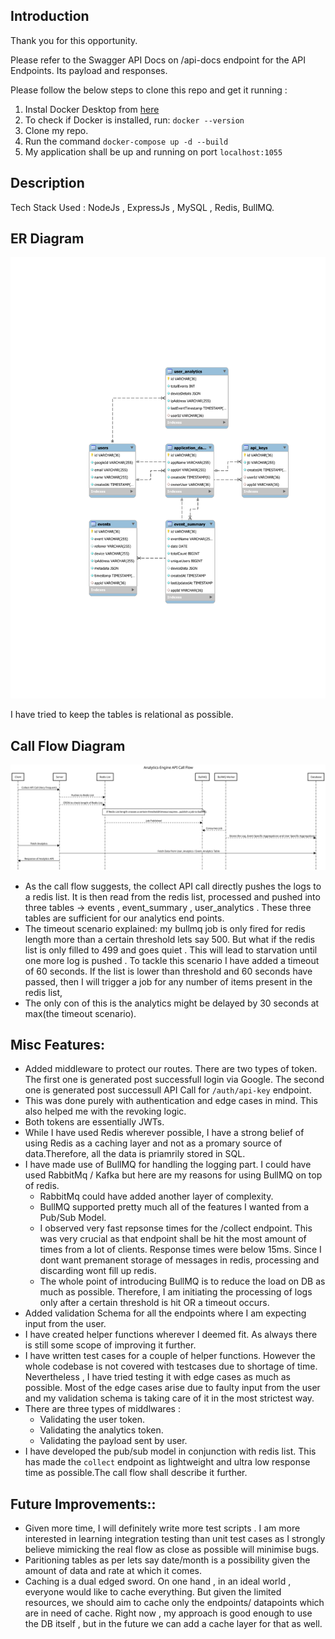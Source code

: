 ## Introduction
Thank you for this opportunity.

Please refer to the Swagger API Docs on /api-docs endpoint for the API Endpoints. Its payload and responses.

Please follow the below steps to clone this repo and get it running :
1. Instal Docker Desktop from [here](https://www.docker.com/products/docker-desktop/)
2. To check if Docker is installed, run: ```docker --version```
3. Clone my repo.
4. Run the command ```docker-compose up -d --build```
5. My application shall be up and running on port ```localhost:1055```

## Description 
Tech Stack Used : NodeJs , ExpressJs , MySQL , Redis, BullMQ.
    
## ER Diagram

![ER Digram](./Diagrams/ER-diagram.svg)

I have tried to keep the tables is relational as possible.

## Call Flow Diagram 

![Call Flow Diagram](./Diagrams/Call-Flow.svg)

* As the call flow suggests, the collect API call directly pushes the logs to a redis list. It is then read from the redis list, processed and pushed into three tables -> events , event_summary , user_analytics . These three tables are sufficient for our analytics end points.
* The timeout scenario explained: my bullmq job is only fired for redis length more than a certain threshold lets say 500. But what if the redis list is only filled to 499 and goes quiet . This will lead to starvation until one more log is pushed . To tackle this scenario I have added a timeout of 60 seconds. If the list is lower than threshold and 60 seconds have passed, then I will trigger a job for any number of items present in the redis list,
* The only con of this is the analytics might be delayed by 30 seconds at max(the timeout scenario).

## Misc Features:

* Added middleware to protect our routes. There are two types of token. The first one is generated post successfull login via Google. The second one is generated post successull API Call for ```/auth/api-key``` endpoint.
* This was done purely with authentication and edge cases in mind. This also helped me with the revoking logic.
* Both tokens are essentially JWTs.
* While I have used Redis wherever possible, I have a strong belief of using Redis as a caching layer and not as a promary source of data.Therefore, all the data is priamrily stored in SQL.
* I have made use of BullMQ for handling the logging part. I could have used RabbitMq / Kafka but here are my reasons for using BullMQ on top of redis.
    * RabbitMq could have added another layer of complexity.
    * BullMQ supported pretty much all of the features I wanted from a Pub/Sub Model.
    * I observed very fast repsonse times for the /collect endpoint. This was very crucial as that endpoint shall be hit the most amount of times from a lot of clients. Response times were below 15ms. Since I dont want premanent storage of messages in redis, processing and discarding wont fill up redis.
    * The whole point of introducing BullMQ is to reduce the load on DB as much as possible. Therefore, I am  initiating the processing of logs only after a certain threshold is hit OR a timeout occurs.
* Added validation Schema for all the endpoints where I am expecting input from the user.
* I have created helper functions wherever I deemed fit. As always there is still some scope of improving it further.
* I have written test cases for a couple of helper functions. However the whole codebase is not covered with testcases due to shortage of time. Nevertheless , I have tried testing it with edge cases as much as possible. Most of the edge cases arise due to faulty input from the user and my validation schema is taking care of it in the most strictest way.
* There are three types of middlwares : 
    * Validating the user token.
    * Validating the analytics token.
    * Validating the payload sent by user.
* I have developed the pub/sub model in conjunction with redis list. This has made the ```collect``` endpoint as lightweight and ultra low response time as possible.The call flow shall describe it further.


## Future Improvements::

* Given more time, I will definitely write more test scripts . I am more interested in learning integration testing than unit test cases as I strongly believe mimicking the real flow as close as possible will minimise bugs.
* Paritioning tables as per lets say date/month is a possibility given the amount of data and rate at which it comes.
* Caching is a dual edged sword. On one hand , in an ideal world , everyone would like to cache everything. But given the limited resources, we should aim to cache only the endpoints/ datapoints which are in need of cache. Right now , my approach is good enough to use the DB itself , but in the future we can add a cache layer for that as well.